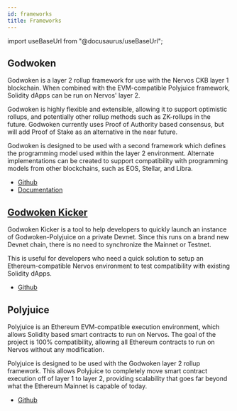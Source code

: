 ```yaml
---
id: frameworks
title: Frameworks
---
```

import useBaseUrl from "@docusaurus/useBaseUrl";

## Godwoken

Godwoken is a layer 2 rollup framework for use with the Nervos CKB layer 1 blockchain. When combined with the EVM-compatible Polyjuice framework, Solidity dApps can be run on Nervos' layer 2.

Godwoken is highly flexible and extensible, allowing it to support optimistic rollups, and potentially other rollup methods such as ZK-rollups in the future. Godwoken currently uses Proof of Authority based consensus, but will add Proof of Stake as an alternative in the near future.

Godwoken is designed to be used with a second framework which defines the programming model used within the layer 2 environment. Alternate implementations can be created to support compatibility with programming models from other blockchains, such as EOS, Stellar, and Libra.

* [Github](https://github.com/godwokenrises/godwoken)
* [Documentation](https://github.com/godwokenrises/godwoken/tree/master/docs)

## [Godwoken Kicker](godwokenkicker.md)

Godwoken Kicker is a tool to help developers to quickly launch an instance of Godwoken-Polyjuice on a private Devnet. Since this runs on a brand new Devnet chain, there is no need to synchronize the Mainnet or Testnet.

This is useful for developers who need a quick solution to setup an Ethereum-compatible Nervos environment to test compatibility with existing Solidity dApps.

* [Github](https://github.com/godwokenrises/godwoken-kicker)

## Polyjuice

Polyjuice is an Ethereum EVM-compatible execution environment, which allows Solidity based smart contracts to run on Nervos. The goal of the project is 100% compatibility, allowing all Ethereum contracts to run on Nervos without any modification.

Polyjuice is designed to be used with the Godwoken layer 2 rollup framework. This allows Polyjuice to completely move smart contract execution off of layer 1 to layer 2, providing scalability that goes far beyond what the Ethereum Mainnet is capable of today.

* [Github](https://github.com/godwokenrises/godwoken/tree/develop/gwos-evm)
